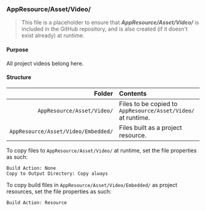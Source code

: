 ﻿### AppResource/Asset/Video/
> This file is a placeholder to ensure that ***AppResource/Asset/Video/*** is included in the GitHub repository, and is also
created (if it doesn't exist already) at runtime.

#### Purpose
All project videos belong here.

#### Structure
| Folder                              | Contents                                                     |
|------------------------------------:|:-------------------------------------------------------------|
| `AppResource/Asset/Video/`          | Files to be copied to `AppResource/Asset/Video/` at runtime. |
| `AppResource/Asset/Video/Embedded/` | Files built as a project resource.                           |

To copy files to `AppResource/Asset/Video/` at runtime, set the file properties as such:
```
Build Action: None
Copy to Output Directory: Copy always
```

To copy build files in `AppResource/Asset/Video/Embedded/` as project resources, set the file properties as such:
```
Build Action: Resource
```